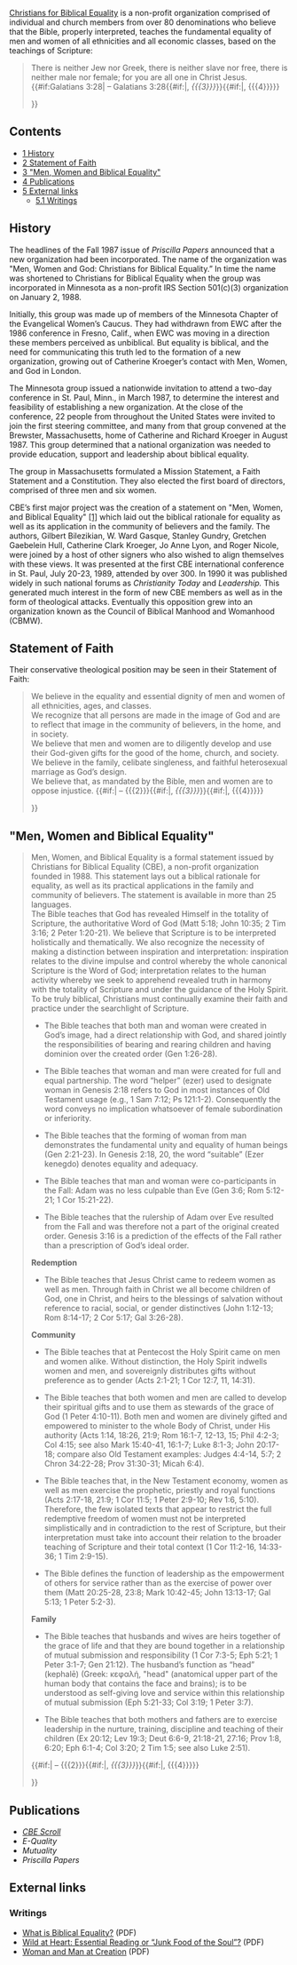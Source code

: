 [Christians for Biblical Equality](http://www.cbeinternational.org)
is a non-profit organization comprised of individual and church
members from over 80 denominations who believe that the Bible,
properly interpreted, teaches the fundamental equality of men and
women of all ethnicities and all economic classes, based on the
teachings of Scripture:

> There is neither Jew nor Greek, there is neither slave nor free,
> there is neither male nor female; for you are all one in Christ
> Jesus. {{\#if:Galatians 3:28|
> – Galatians 3:28{{\#if:|, *{{{3}}}*}}{{\#if:|, {{{4}}}}}
> 
> }}

## Contents

-   [1 History](#History)
-   [2 Statement of Faith](#Statement_of_Faith)
-   [3 "Men, Women and Biblical Equality"](#.22Men.2C_Women_and_Biblical_Equality.22)
-   [4 Publications](#Publications)
-   [5 External links](#External_links)
    -   [5.1 Writings](#Writings)


## History

The headlines of the Fall 1987 issue of *Priscilla Papers*
announced that a new organization had been incorporated. The name
of the organization was "Men, Women and God: Christians for
Biblical Equality.” In time the name was shortened to Christians
for Biblical Equality when the group was incorporated in Minnesota
as a non-profit IRS Section 501(c)(3) organization on January 2,
1988.

Initially, this group was made up of members of the Minnesota
Chapter of the Evangelical Women’s Caucus. They had withdrawn from
EWC after the 1986 conference in Fresno, Calif., when EWC was
moving in a direction these members perceived as unbiblical. But
equality is biblical, and the need for communicating this truth led
to the formation of a new organization, growing out of Catherine
Kroeger’s contact with Men, Women, and God in London.

The Minnesota group issued a nationwide invitation to attend a
two-day conference in St. Paul, Minn., in March 1987, to determine
the interest and feasibility of establishing a new organization. At
the close of the conference, 22 people from throughout the United
States were invited to join the first steering committee, and many
from that group convened at the Brewster, Massachusetts, home of
Catherine and Richard Kroeger in August 1987. This group determined
that a national organization was needed to provide education,
support and leadership about biblical equality.

The group in Massachusetts formulated a Mission Statement, a Faith
Statement and a Constitution. They also elected the first board of
directors, comprised of three men and six women.

CBE’s first major project was the creation of a statement on "Men,
Women, and Biblical Equality"
[[1]](http://www.cbeinternational.org/new/about/biblical_equality.shtml)
which laid out the biblical rationale for equality as well as its
application in the community of believers and the family. The
authors, Gilbert Bilezikian, W. Ward Gasque, Stanley Gundry,
Gretchen Gaebelein Hull, Catherine Clark Kroeger, Jo Anne Lyon, and
Roger Nicole, were joined by a host of other signers who also
wished to align themselves with these views. It was presented at
the first CBE international conference in St. Paul, July 20-23,
1989, attended by over 300. In 1990 it was published widely in such
national forums as *Christianity Today* and *Leadership.* This
generated much interest in the form of new CBE members as well as
in the form of theological attacks. Eventually this opposition grew
into an organization known as the Council of Biblical Manhood and
Womanhood (CBMW).

## Statement of Faith

Their conservative theological position may be seen in their
Statement of Faith:

> We believe in the equality and essential dignity of men and women
> of all ethnicities, ages, and classes.  
> We recognize that all persons are made in the image of God and are
> to reflect that image in the community of believers, in the home,
> and in society.  
> We believe that men and women are to diligently develop and use
> their God-given gifts for the good of the home, church, and
> society.  
> We believe in the family, celibate singleness, and faithful
> heterosexual marriage as God’s design.  
> We believe that, as mandated by the Bible, men and women are to
> oppose injustice. {{\#if:|
> – {{{2}}}{{\#if:|, *{{{3}}}*}}{{\#if:|, {{{4}}}}}
> 
> }}

## "Men, Women and Biblical Equality"

> Men, Women, and Biblical Equality is a formal statement issued by
> Christians for Biblical Equality (CBE), a non-profit organization
> founded in 1988. This statement lays out a biblical rationale for
> equality, as well as its practical applications in the family and
> community of believers. The statement is available in more than 25
> languages.   
> The Bible teaches that God has revealed Himself in the totality of
> Scripture, the authoritative Word of God (Matt 5:18; John 10:35; 2
> Tim 3:16; 2 Peter 1:20-21). We believe that Scripture is to be
> interpreted holistically and thematically. We also recognize the
> necessity of making a distinction between inspiration and
> interpretation: inspiration relates to the divine impulse and
> control whereby the whole canonical Scripture is the Word of God;
> interpretation relates to the human activity whereby we seek to
> apprehend revealed truth in harmony with the totality of Scripture
> and under the guidance of the Holy Spirit. To be truly biblical,
> Christians must continually examine their faith and practice under
> the searchlight of Scripture.
> -   The Bible teaches that both man and woman were created in God’s
>     image, had a direct relationship with God, and shared jointly the
>     responsibilities of bearing and rearing children and having
>     dominion over the created order (Gen 1:26-28).
> 
> -   The Bible teaches that woman and man were created for full and
>     equal partnership. The word “helper” (ezer) used to designate woman
>     in Genesis 2:18 refers to God in most instances of Old Testament
>     usage (e.g., 1 Sam 7:12; Ps 121:1-2). Consequently the word conveys
>     no implication whatsoever of female subordination or inferiority.
> 
> -   The Bible teaches that the forming of woman from man
>     demonstrates the fundamental unity and equality of human beings
>     (Gen 2:21-23). In Genesis 2:18, 20, the word “suitable” (Ezer
>     kenegdo) denotes equality and adequacy.
> 
> -   The Bible teaches that man and woman were co-participants in
>     the Fall: Adam was no less culpable than Eve (Gen 3:6; Rom 5:12-21;
>     1 Cor 15:21-22).
> 
> -   The Bible teaches that the rulership of Adam over Eve resulted
>     from the Fall and was therefore not a part of the original created
>     order. Genesis 3:16 is a prediction of the effects of the Fall
>     rather than a prescription of God’s ideal order.
> 
> **Redemption**
> -   The Bible teaches that Jesus Christ came to redeem women as
>     well as men. Through faith in Christ we all become children of God,
>     one in Christ, and heirs to the blessings of salvation without
>     reference to racial, social, or gender distinctives (John 1:12-13;
>     Rom 8:14-17; 2 Cor 5:17; Gal 3:26-28).
> 
> **Community**
> -   The Bible teaches that at Pentecost the Holy Spirit came on men
>     and women alike. Without distinction, the Holy Spirit indwells
>     women and men, and sovereignly distributes gifts without preference
>     as to gender (Acts 2:1-21; 1 Cor 12:7, 11, 14:31).
> 
> -   The Bible teaches that both women and men are called to develop
>     their spiritual gifts and to use them as stewards of the grace of
>     God (1 Peter 4:10-11). Both men and women are divinely gifted and
>     empowered to minister to the whole Body of Christ, under His
>     authority (Acts 1:14, 18:26, 21:9; Rom 16:1-7, 12-13, 15; Phil
>     4:2-3; Col 4:15; see also Mark 15:40-41, 16:1-7; Luke 8:1-3; John
>     20:17-18; compare also Old Testament examples: Judges 4:4-14, 5:7;
>     2 Chron 34:22-28; Prov 31:30-31; Micah 6:4).
> 
> -   The Bible teaches that, in the New Testament economy, women as
>     well as men exercise the prophetic, priestly and royal functions
>     (Acts 2:17-18, 21:9; 1 Cor 11:5; 1 Peter 2:9-10; Rev 1:6, 5:10).
>     Therefore, the few isolated texts that appear to restrict the full
>     redemptive freedom of women must not be interpreted simplistically
>     and in contradiction to the rest of Scripture, but their
>     interpretation must take into account their relation to the broader
>     teaching of Scripture and their total context (1 Cor 11:2-16,
>     14:33-36; 1 Tim 2:9-15).
> 
> -   The Bible defines the function of leadership as the empowerment
>     of others for service rather than as the exercise of power over
>     them (Matt 20:25-28, 23:8; Mark 10:42-45; John 13:13-17; Gal 5:13;
>     1 Peter 5:2-3).
> 
> **Family**
> -   The Bible teaches that husbands and wives are heirs together of
>     the grace of life and that they are bound together in a
>     relationship of mutual submission and responsibility (1 Cor 7:3-5;
>     Eph 5:21; 1 Peter 3:1-7; Gen 21:12). The husband’s function as
>     “head” (kephalē) (Greek: κεφαλή, "head" (anatomical upper part of
>     the human body that contains the face and brains); is to be
>     understood as self-giving love and service within this relationship
>     of mutual submission (Eph 5:21-33; Col 3:19; 1 Peter 3:7).
> 
> -   The Bible teaches that both mothers and fathers are to exercise
>     leadership in the nurture, training, discipline and teaching of
>     their children (Ex 20:12; Lev 19:3; Deut 6:6-9, 21:18-21, 27:16;
>     Prov 1:8, 6:20; Eph 6:1-4; Col 3:20; 2 Tim 1:5; see also Luke
>     2:51).
> 
> {{\#if:|
> – {{{2}}}{{\#if:|, *{{{3}}}*}}{{\#if:|, {{{4}}}}}
> 
> }}

## Publications

-   [*CBE Scroll*](http://blog.cbeinternational.org/)
-   *E-Quality*
-   *Mutuality*
-   *Priscilla Papers*

## External links

### Writings

-   [What is Biblical Equality?](http://www.cbeinternational.org/new/pdf_files/free_articles/PPWhatIsBiblical.pdf)
    (PDF)
-   [Wild at Heart: Essential Reading or “Junk Food of the Soul”?](http://www.cbeinternational.org/new/pdf_files/free_articles/hoggatt_munn_review.pdf)
    (PDF)
-   [Woman and Man at Creation](http://www.cbeinternational.org/new/free_articles/ManandWomanatCreation.pdf)
    (PDF)



